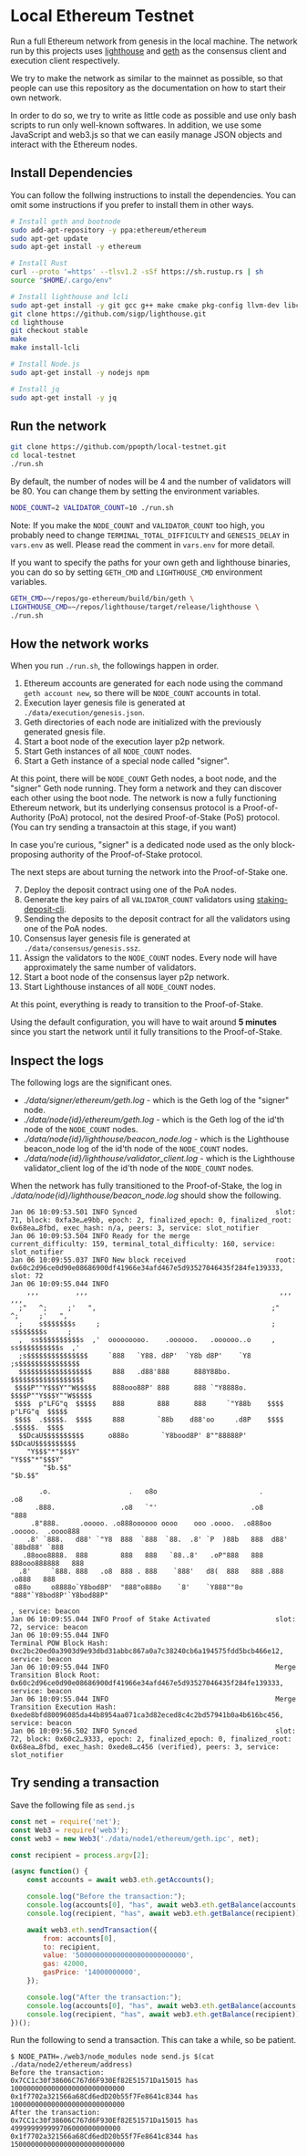 # Local Ethereum Testnet
Run a full Ethereum network from genesis in the local machine. The network run by this projects uses [lighthouse](https://github.com/sigp/lighthouse)
and [geth](https://github.com/ethereum/go-ethereum) as the consensus client and execution client respectively.

We try to make the network as similar to the mainnet as possible, so that people can use this repository as the documentation on how to start
their own network.

In order to do so, we try to write as little code as possible and use only bash scripts to run only well-known softwares. In addition, we use some
JavaScript and web3.js so that we can easily manage JSON objects and interact with the Ethereum nodes.

## Install Dependencies
You can follow the follwing instructions to install the dependencies. You can omit some instructions if you prefer to install them in other ways.
```bash
# Install geth and bootnode
sudo add-apt-repository -y ppa:ethereum/ethereum
sudo apt-get update
sudo apt-get install -y ethereum

# Install Rust
curl --proto '=https' --tlsv1.2 -sSf https://sh.rustup.rs | sh
source "$HOME/.cargo/env"

# Install lighthouse and lcli
sudo apt-get install -y git gcc g++ make cmake pkg-config llvm-dev libclang-dev clang protobuf-compiler
git clone https://github.com/sigp/lighthouse.git
cd lighthouse
git checkout stable
make
make install-lcli

# Install Node.js
sudo apt-get install -y nodejs npm

# Install jq
sudo apt-get install -y jq
```

## Run the network
```bash
git clone https://github.com/ppopth/local-testnet.git
cd local-testnet
./run.sh
```
By default, the number of nodes will be 4 and the number of validators will be 80. You can change them by setting the environment variables.
```bash
NODE_COUNT=2 VALIDATOR_COUNT=10 ./run.sh
```
Note: If you make the `NODE_COUNT` and `VALIDATOR_COUNT` too high, you probably need to change `TERMINAL_TOTAL_DIFFICULTY` and `GENESIS_DELAY` in `vars.env` as well. Please read the comment in `vars.env` for more detail.

If you want to specify the paths for your own geth and lighthouse binaries, you can do so by setting `GETH_CMD` and `LIGHTHOUSE_CMD` environment variables.
```bash
GETH_CMD=~/repos/go-ethereum/build/bin/geth \
LIGHTHOUSE_CMD=~/repos/lighthouse/target/release/lighthouse \
./run.sh
```

## How the network works
When you run `./run.sh`, the followings happen in order.

1. Ethereum accounts are generated for each node using the command `geth account new`, so there will be `NODE_COUNT` accounts in total.
2. Execution layer genesis file is generated at `./data/execution/genesis.json`.
3. Geth directories of each node are initialized with the previously generated gnesis file.
4. Start a boot node of the execution layer p2p network.
5. Start Geth instances of all `NODE_COUNT` nodes.
6. Start a Geth instance of a special node called "signer".

At this point, there will be `NODE_COUNT` Geth nodes, a boot node, and the "signer" Geth node running. They form a network and they can discover
each other using the boot node. The network is now a fully functioning Ethereum network, but its underlying consensus protocol is a Proof-of-Authority (PoA) protocol,
not the desired Proof-of-Stake (PoS) protocol. (You can try sending a transactoin at this stage, if you want)

In case you're curious, "signer" is a dedicated node used as the only block-proposing authority of the Proof-of-Stake protocol.

The next steps are about turning the network into the Proof-of-Stake one.

7. Deploy the deposit contract using one of the PoA nodes.
8. Generate the key pairs of all `VALIDATOR_COUNT` validators using [staking-deposit-cli](https://github.com/ethereum/staking-deposit-cli).
9. Sending the deposits to the deposit contract for all the validators using one of the PoA nodes.
10. Consensus layer genesis file is generated at `./data/consensus/genesis.ssz`.
11. Assign the validators to the `NODE_COUNT` nodes. Every node will have approximately the same number of validators.
12. Start a boot node of the consensus layer p2p network.
13. Start Lighthouse instances of all `NODE_COUNT` nodes.

At this point, everything is ready to transition to the Proof-of-Stake.

Using the default configuration, you will have to wait around **5 minutes** since you start the network until it fully transitions to the Proof-of-Stake.

## Inspect the logs

The following logs are the significant ones.
* *./data/signer/ethereum/geth.log* - which is the Geth log of the "signer" node.
* *./data/node{id}/ethereum/geth.log* - which is the Geth log of the id'th node of the `NODE_COUNT` nodes.
* *./data/node{id}/lighthouse/beacon_node.log* - which is the Lighthouse beacon_node log of the id'th node of the `NODE_COUNT` nodes.
* *./data/node{id}/lighthouse/validator_client.log* - which is the Lighthouse validator_client log of the id'th node of the `NODE_COUNT` nodes.

When the network has fully transitioned to the Proof-of-Stake, the log in *./data/node{id}/lighthouse/beacon_node.log* should show the following.

```
Jan 06 10:09:53.501 INFO Synced                                  slot: 71, block: 0xfa3e…e9bb, epoch: 2, finalized_epoch: 0, finalized_root: 0x68ea…8fbd, exec_hash: n/a, peers: 3, service: slot_notifier
Jan 06 10:09:53.504 INFO Ready for the merge                     current_difficulty: 159, terminal_total_difficulty: 160, service: slot_notifier
Jan 06 10:09:55.037 INFO New block received                      root: 0x60c2d96ce0d90e08686900df41966e34afd467e5d93527046435f284fe139333, slot: 72
Jan 06 10:09:55.044 INFO 
    ,,,         ,,,                                               ,,,         ,,,
  ;"   ^;     ;'   ",                                           ;"   ^;     ;'   ",
  ;    s$$$$$$$s     ;                                          ;    s$$$$$$$s     ;
  ,  ss$$$$$$$$$$s  ,'  ooooooooo.    .oooooo.   .oooooo..o     ,  ss$$$$$$$$$$s  ,'
  ;s$$$$$$$$$$$$$$$     `888   `Y88. d8P'  `Y8b d8P'    `Y8     ;s$$$$$$$$$$$$$$$
  $$$$$$$$$$$$$$$$$$     888   .d88'888      888Y88bo.          $$$$$$$$$$$$$$$$$$
 $$$$P""Y$$$Y""W$$$$$    888ooo88P' 888      888 `"Y8888o.     $$$$P""Y$$$Y""W$$$$$
 $$$$  p"LFG"q  $$$$$    888        888      888     `"Y88b    $$$$  p"LFG"q  $$$$$
 $$$$  .$$$$$.  $$$$     888        `88b    d88'oo     .d8P    $$$$  .$$$$$.  $$$$
  $$DcaU$$$$$$$$$$      o888o        `Y8bood8P' 8""88888P'      $$DcaU$$$$$$$$$$
    "Y$$$"*"$$$Y"                                                 "Y$$$"*"$$$Y"
        "$b.$$"                                                       "$b.$$"

       .o.                   .   o8o                         .                 .o8
      .888.                .o8   `"'                       .o8                "888
     .8"888.     .ooooo. .o888oooooo oooo    ooo .oooo.  .o888oo .ooooo.  .oooo888
    .8' `888.   d88' `"Y8  888  `888  `88.  .8' `P  )88b   888  d88' `88bd88' `888
   .88ooo8888.  888        888   888   `88..8'   .oP"888   888  888ooo888888   888
  .8'     `888. 888   .o8  888 . 888    `888'   d8(  888   888 .888    .o888   888
 o88o     o8888o`Y8bod8P'  "888"o888o    `8'    `Y888""8o  "888"`Y8bod8P'`Y8bod88P"

, service: beacon
Jan 06 10:09:55.044 INFO Proof of Stake Activated                slot: 72, service: beacon
Jan 06 10:09:55.044 INFO                                         Terminal POW Block Hash: 0xc2bc20ed0a3903d9e93dbd31abbc867a0a7c38240cb6a194575fdd5bcb466e12, service: beacon
Jan 06 10:09:55.044 INFO                                         Merge Transition Block Root: 0x60c2d96ce0d90e08686900df41966e34afd467e5d93527046435f284fe139333, service: beacon
Jan 06 10:09:55.044 INFO                                         Merge Transition Execution Hash: 0xede8bfd80096085da44b8954aa071ca3d82eced8c4c2bd57941b0a4b616bc456, service: beacon
Jan 06 10:09:56.502 INFO Synced                                  slot: 72, block: 0x60c2…9333, epoch: 2, finalized_epoch: 0, finalized_root: 0x68ea…8fbd, exec_hash: 0xede8…c456 (verified), peers: 3, service: slot_notifier
```

## Try sending a transaction

Save the following file as `send.js`
```js
const net = require('net');
const Web3 = require('web3');
const web3 = new Web3('./data/node1/ethereum/geth.ipc', net);

const recipient = process.argv[2];

(async function() {
    const accounts = await web3.eth.getAccounts();

    console.log("Before the transaction:");
    console.log(accounts[0], "has", await web3.eth.getBalance(accounts[0]));
    console.log(recipient, "has", await web3.eth.getBalance(recipient));

    await web3.eth.sendTransaction({
        from: accounts[0],
        to: recipient,
        value: '500000000000000000000000000',
        gas: 42000,
        gasPrice: '14000000000',
    });

    console.log("After the transaction:");
    console.log(accounts[0], "has", await web3.eth.getBalance(accounts[0]));
    console.log(recipient, "has", await web3.eth.getBalance(recipient));
})();
```
Run the following to send a transaction. This can take a while, so be patient.
```
$ NODE_PATH=./web3/node_modules node send.js $(cat ./data/node2/ethereum/address)
Before the transaction:
0x7CC1c30f38606C767d6F930Ef82E51571Da15015 has 1000000000000000000000000000
0x1f7702a321566a68Cd6edD20b55f7Fe8641c8344 has 1000000000000000000000000000
After the transaction:
0x7CC1c30f38606C767d6F930Ef82E51571Da15015 has 499999999999706000000000000
0x1f7702a321566a68Cd6edD20b55f7Fe8641c8344 has 1500000000000000000000000000
```
